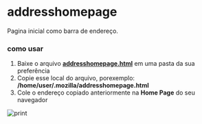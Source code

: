 # addresshomepage
Pagina inicial como barra de endereço.
### como usar
1. Baixe o arquivo **[addresshomepage.html](https://github.com/proxlu/addresshomepage/raw/main/addresshomepage.html)** em uma pasta da sua preferência
2. Copie esse local do arquivo, porexemplo: **/home/user/.mozilla/addresshomepage.html**
3. Cole o endereço copiado anteriormente na **Home Page** do seu navegador

![print](https://github.com/proxlu/addresshomepage/assets/105125779/8ea623d8-5b96-4f5d-93d4-f10a1ed8505c)
